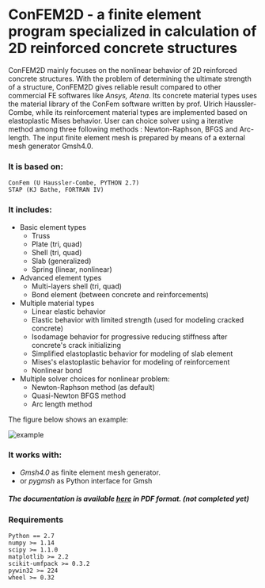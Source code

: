 ﻿# ConFEM2D - a finite element program specialized in calculation of 2D reinforced concrete structures

ConFEM2D mainly focuses on the nonlinear behavior of 2D reinforced concrete structures. With the problem of determining the ultimate strength of a structure, ConFEM2D gives reliable result compared to other commercial FE softwares like *Ansys, Atena*.
Its concrete material types uses the material library of the ConFem software written by prof. Ulrich Haussler-Combe, while its reinforcement material types are implemented based on elastoplastic Mises behavior. User can choice solver using a iterative method among three following methods : Newton-Raphson, BFGS and Arc-length. The input finite element mesh is prepared by means of a external mesh generator Gmsh4.0.

### It is based on:
	ConFem (U Haussler-Combe, PYTHON 2.7)
	STAP (KJ Bathe, FORTRAN IV)
### It includes:
* Basic element types
	* Truss
	* Plate (tri, quad)
	* Shell (tri, quad)
	* Slab (generalized)
	* Spring (linear, nonlinear)
* Advanced element types
	* Multi-layers shell (tri, quad)
	* Bond element (between concrete and reinforcements)
* Multiple material types
	* Linear elastic behavior
	* Elastic behavior with limited strength (used for modeling cracked concrete)
	* Isodamage behavior for progressive reducing stiffness after concrete's crack initializing
	* Simplified elastoplastic behavior for modeling of slab element
	* Mises's elastoplastic behavior for modeling of reinforcement
	* Nonlinear bond
* Multiple solver choices for nonlinear problem:
	* Newton-Raphson method (as default)
	* Quasi-Newton BFGS method
	* Arc length method

The figure below shows an example:

![example](https://user-images.githubusercontent.com/46455765/51641015-63523280-1f65-11e9-872e-9ab1356f07ab.PNG)

### It works with:
* *Gmsh4.0* as finite element mesh generator.
* or *pygmsh* as Python interface for Gmsh

##### The documentation is available [here](https://github.com/DuongDoNgoc/ConFEM2D/blob/master/doc/ConFEM2D.pdf) in PDF format. (_not completed yet_)

### Requirements
	Python == 2.7
	numpy >= 1.14
	scipy >= 1.1.0
	matplotlib >= 2.2
	scikit-umfpack >= 0.3.2
	pywin32 >= 224
	wheel >= 0.32
